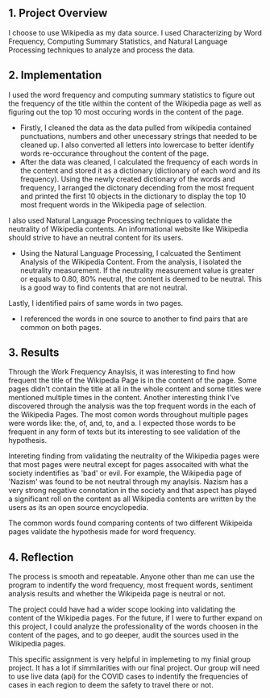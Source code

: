 ## 1. Project Overview

I choose to use Wikipedia as my data source. I used Characterizing by Word Frequency, Computing Summary Statistics, and Natural Language Processing techniques to analyze and process the data.

## 2. Implementation

I used the word frequency and computing summary statistics to figure out the frequency of the title within the content of the Wikipedia page as well as figuring out the top 10 most occuring words in the content of the page. 

- Firstly, I cleaned the data as the data pulled from wikipedia contained punctuations, numbers and other unecessary strings that needed to be cleaned up. I also converted all letters into lowercase to better identify words re-occurance throughout the content of the page. 
- After the data was cleaned, I calculated the frequency of each words in the content and stored it as a dictionary (dictionary of each word and its frequency). Using the newly created dictionary of the words and frequency, I arranged the dictonary decending from the most frequent and printed the first 10 objects in the dictionary to display the top 10 most frequent words in the Wikipedia page of selection.

I also used Natural Language Processing techniques to validate the neutrality of Wikipedia contents. An informational website like Wikipedia should strive to have an neutral content for its users.

- Using the Natural Language Processing, I calcuated the Sentiment Analysis of the Wikipedia Content. From the analysis, I isolated the neutrality measurement. If the neutrality measurement value is greater or equals to 0.80, 80% neutral, the content is deemed to be neutral. This is a good way to find contents that are not neutral.

Lastly, I identified pairs of same words in two pages. 
- I referenced the words in one source to another to find pairs that are common on both pages.

## 3. Results

Through the Work Frequency Anaylsis, it was interesting to find how frequent the title of the Wikipedia Page is in the content of the page. Some pages didn't contain the title at all in the whole content and some titles were mentioned multiple times in the content. Another interesting think I've discovered through the analysis was the top frequent words in the each of the Wikipedia Pages. The most comon words throughout multiple pages were words like: the, of, and, to, and a. I expected those words to be frequent in any form of texts but its interesting to see validation of the hypothesis.

Intereting finding from validating the neutrality of the Wikipedia pages were that most pages were neutral except for pages assocaited with what the society indentifies as 'bad' or evil. For example, the Wikipedia page of 'Nazism' was found to be not neutral through my anaylsis. Nazism has a very strong negative connotation in the society and that aspect has played a significant roll on the content as all Wikipedia contents are written by the users as its an open source encyclopedia.

The common words found comparing contents of two different Wikipeida pages validate the hypothesis made for word frequency.

## 4. Reflection

The process is smooth and repeatable. Anyone other than me can use the program to indentify the word frequency, most frequent words, sentiment analysis results and whether the Wikipeida page is neutral or not. 

The project could have had a wider scope looking into validating the content of the Wikipedia pages. For the future, if I were to further expand on this project, I could analyze the professionality of the words choosen in the content of the pages, and to go deeper, audit the sources used in the Wikipedia pages.

This specific assignment is very helpful in implemeting to my finial group project. It has a lot if simmilarities with our final project. Our group will need to use live data (api) for the COVID cases to indentify the frequencies of cases in each region to deem the safety to travel there or not.